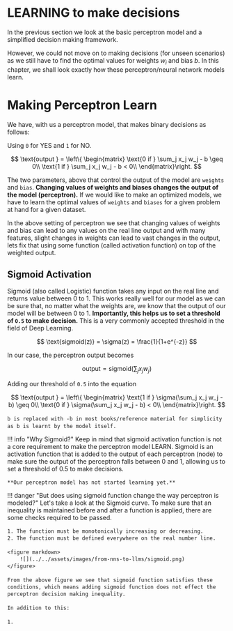 # LEARNING to make decisions
In the previous section we look at the basic perceptron model and a simplified decision making framework.

However, we could not move on to making decisions (for unseen scenarios) as we still have to find the optimal values for weights $w_i$ and bias $b$. In this chapter, we shall look exactly how these perceptron/neural network models learn.

# Making Perceptron Learn

We have, with us a perceptron model, that makes binary decisions as follows:

Using `0` for YES and `1` for NO.

$$
\text{output } = \left\{ \begin{matrix}
\text{0 if } \sum_j x_j w_j - b \geq 0\\ 
\text{1 if } \sum_j x_j w_j - b < 0\\
\end{matrix}\right.
$$

The two parameters, above that control the output of the model are `weights` and `bias`. **Changing values of weights and biases changes the output of the model (perceptron).** If we would like to make an optimized models, we have to learn the optimal values of `weights` and `biases` for a given problem at hand for a given dataset.

In the above setting of perceptron we see that changing values of weights and bias can lead to any values on the real line output and with many features, slight changes in weights can lead to vast changes in the output, lets fix that using some function (called activation function) on top of the weighted output.

## Sigmoid Activation

Sigmoid (also called Logistic) function takes any input on the real line and returns value between 0 to 1. This works really well for our model as we can be sure that, no matter what the weights are, we know that the output of our model will be between 0 to 1. **Importantly, this helps us to set a threshold of `0.5` to make decision.** This is a very commonly accepted threshold in the field of Deep Learning.


$$
\text{sigmoid(z)} = \sigma(z) = \frac{1}{1+e^{-z}}
$$

In our case, the perceptron output becomes

$$
\text{output} = \text{sigmoid} ( \sum_j x_jw_j )
$$

Adding our threshold of `0.5` into the equation

$$
\text{output } = \left\{ \begin{matrix}
\text{1 if } \sigma(\sum_j x_j w_j - b) \geq 0\\ 
\text{0 if } \sigma(\sum_j x_j w_j - b) < 0\\
\end{matrix}\right.
$$

`b is replaced with -b in most books/reference material for simplicity as b is learnt by the model itself.`

!!! info "Why Sigmoid?"
    Keep in mind that sigmoid activation function is not a core requirement to make the perceptron model LEARN. Sigmoid is an activation function that is added to the output of each perceptron (node) to make sure the output of the perceptron falls between 0 and 1, allowing us to set a threshold of 0.5 to make decisions.

    **Our perceptron model has not started learning yet.**

!!! danger "But does using sigmoid function change the way perceptron is modeled?"
    Let's take a look at the Sigmoid curve. To make sure that an inequality is maintained before and after a function is applied, there are some checks required to be passed.

    1. The function must be monotonically increasing or decreasing.
    2. The function must be defined everywhere on the real number line.

    <figure markdown>
        ![](../../assets/images/from-nns-to-llms/sigmoid.png)
    </figure>

    From the above figure we see that sigmoid function satisfies these conditions, which means adding sigmoid function does not effect the perceptron decision making inequality.

    In addition to this:
    
    1. 
